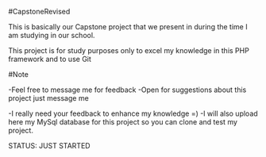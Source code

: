 #CapstoneRevised

This is basically our Capstone project that we present in during the time I am studying in our school. 

This project is for study purposes only to excel my knowledge in this PHP framework and to use Git

#Note 

-Feel free to message me for feedback
-Open for suggestions about this project just message me


-I really need your feedback to enhance my knowledge =)
-I will also upload here my MySql database for this project so you can clone and test my project.


STATUS: JUST STARTED
